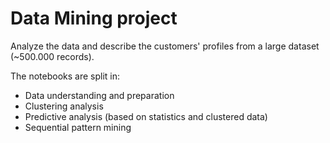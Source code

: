 # Data Mining project

Analyze the data and describe the customers' profiles from a large dataset (~500.000 records).

The notebooks are split in:
* Data understanding and preparation
* Clustering analysis
* Predictive analysis (based on statistics and clustered data)
* Sequential pattern mining
